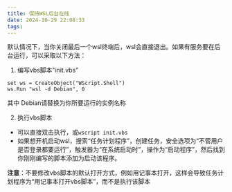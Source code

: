 ```yaml
---
title: 保持WSL后台在线
date: 2024-10-29 22:08:33
tags:
---
```

默认情况下，当你关闭最后一个wsl终端后，wsl会直接退出。如果有服务要在后台运行，可以采取以下方法：

1. 编写vbs脚本"init.vbs"
```vbs
set ws = CreateObject("WScript.Shell")
ws.Run "wsl -d Debian", 0
```
其中 Debian请替换为你所要运行的实例名称

2. 执行vbs脚本
- 可以直接双击执行，或`wscript init.vbs`
- 如果想开机启动wsl，搜索“任务计划程序”，创建任务，安全选项为“不管用户是否登录都要运行”，触发器为“在系统启动时”，操作为“启动程序”，然后找到你刚刚编写的脚本添加为启动该程序。

**注意**：不要修改vbs脚本的默认打开方式，例如用记事本打开，这样会导致任务计划程序为“用记事本打开vbs脚本”，而不是执行该脚本